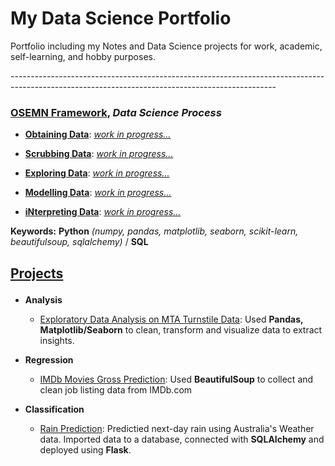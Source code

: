 # My Data Science Portfolio
Portfolio including my Notes and Data Science projects for work, academic, self-learning, and hobby purposes.

<p>------------------------------------------------------------------------------------------------------------------------------------------------

### **[OSEMN Framework](https://github.com/berkmonder/dataScience-portfolio/tree/main/OSEMN)**, *Data Science Process*

* **[Obtaining Data](https://github.com/berkmonder/dataScience-portfolio/tree/main/OSEMN/1-Obtain/)**: <u>*work in progress...*</u>

* **[Scrubbing Data](https://github.com/berkmonder/dataScience-portfolio/tree/main/OSEMN/2-Scrub/)**: <u>*work in progress...*</u>

* **[Exploring Data](https://github.com/berkmonder/dataScience-portfolio/tree/main/OSEMN/3-Explore/)**: <u>*work in progress...*</u>

* **[Modelling Data](https://github.com/berkmonder/dataScience-portfolio/tree/main/OSEMN/4-Model/)**: <u>*work in progress...*</u>

* **[iNterpreting Data](https://github.com/berkmonder/dataScience-portfolio/tree/main/OSEMN/5-iNterpret/)**: <u>*work in progress...*</u>

**Keywords:** **Python** *(numpy, pandas, matplotlib, seaborn, scikit-learn, beautifulsoup, sqlalchemy)* / **SQL**

<p>

## <p>**[Projects](https://github.com/berkmonder/dataScience-portfolio/tree/main/projects)**

* **Analysis**
  * [Exploratory Data Analysis on MTA Turnstile Data](https://github.com/berkmonder/dataScience-portfolio/tree/main/projects/TurnstileDataExploration): Used **Pandas, Matplotlib/Seaborn** to clean, transform and visualize data to extract insights.

* **Regression**
  * [IMDb Movies Gross Prediction](https://github.com/berkmonder/dataScience-portfolio/tree/main/projects/IMDbGrossPrediction-Regression): Used **BeautifulSoup** to collect and clean job listing data from IMDb.com

* **Classification**
  * [Rain Prediction](https://github.com/berkmonder/dataScience-portfolio/tree/main/projects/WeatherRainPrediction-Classification): Predictied next-day rain using Australia's Weather data. Imported data to a database, connected with **SQLAlchemy** and deployed using **Flask**.
